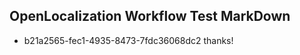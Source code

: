 ## OpenLocalization Workflow Test MarkDown
* b21a2565-fec1-4935-8473-7fdc36068dc2 thanks!

<!--HONumber=Sep16_HO1-->


